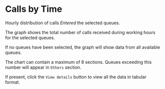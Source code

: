 # Calls by Time

Hourly distribution of calls *Entered* the selected queues.

The graph shows the total number of calls received during working hours for the 
selected queues.

If no queues have been selected, the graph will show data from all available queues.

The chart can contain a maximum of 8 sections. Queues exceeding this number
will appear in ``Others`` section.

If present, click the ``View details`` button to view all the data
in tabular format.
